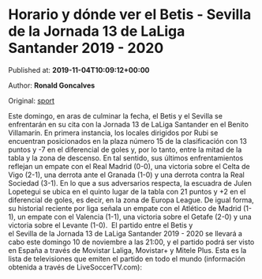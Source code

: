 
# Horario y dónde ver el Betis - Sevilla de la Jornada 13 de LaLiga Santander 2019 - 2020

Published at: **2019-11-04T10:09:12+00:00**

Author: **Ronald Goncalves**

Original: [sport](https://www.sport.es/es/noticias/laliga/horario-donde-ver-betis-sevilla-jornada-laliga-santander-2019-2020-7713606)

Este domingo, en aras de culminar la fecha, el Betis y el Sevilla se enfrentarán en su cita con la Jornada 13 de LaLiga Santander en el Benito Villamarín.
En primera instancia, los locales dirigidos por Rubi se encuentran posicionados en la plaza número 15 de la clasificación con 13 puntos y -7 en el diferencial de goles y, por lo tanto, entre la mitad de la tabla y la zona de descenso. En tal sentido, sus últimos enfrentamientos reflejan un empate con el Real Madrid (0-0), una victoria sobre el Celta de Vigo (2-1), una derrota ante el Granada (1-0) y una derrota contra la Real Sociedad (3-1).
En lo que a sus adversarios respecta, la escuadra de Julen Lopetegui se ubica en el quinto lugar de la tabla con 21 puntos y +2 en el diferencial de goles, es decir, en la zona de Europa League. De igual forma, su historial reciente por liga señala un empate con el Atlético de Madrid (1-1), un empate con el Valencia (1-1), una victoria sobre el Getafe (2-0) y una victoria sobre el Levante (1-0). 
El partido entre el Betis y el Sevilla de la Jornada 13 de LaLiga Santander 2019 - 2020 se llevará a cabo este domingo 10 de noviembre a las 21:00, y el partido podrá ser visto en España a través de Movistar Laliga, Movistar+ y Mitele Plus.
Esta es la lista de televisiones que emiten el partido en todo el mundo (información obtenida a través de LiveSoccerTV.com):
